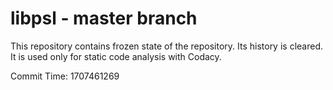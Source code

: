 # libpsl - master branch

This repository contains frozen state of the repository.
Its history is cleared. It is used only for static code
analysis with Codacy.

Commit Time: 1707461269